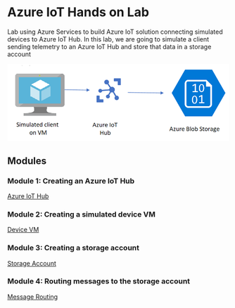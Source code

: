 # Azure IoT Hands on Lab
Lab using Azure Services to build Azure IoT solution connecting simulated devices to Azure IoT Hub.
In this lab, we are going to simulate a client sending telemetry to an Azure IoT Hub and store that data in a storage account

![Lab diagram](images/Lab.png "Header Image")

## Modules

### Module 1: Creating an Azure IoT Hub
[Azure IoT Hub](iothub/README.md)

### Module 2: Creating a simulated device VM
[Device VM](device/README.md)

### Module 3: Creating a storage account
[Storage Account](storage/README.md)

### Module 4: Routing messages to the storage account
[Message Routing](routing/README.md)
